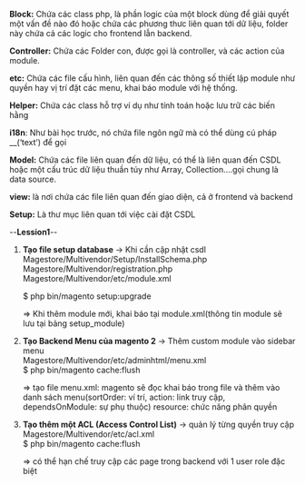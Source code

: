 **Block:** Chứa các class php, là phần logic của một block dùng để giải
quyết một vấn đề nào đó hoặc chứa các phương thưc liên quan tới dữ
liệu, folder này chứa cả các logic cho frontend lẫn backend.

**Controller:** Chứa các Folder con, được gọi là controller, và các action
của module.

**etc:** Chứa các file cấu hình, liên quan đến các thông số thiết lập module
như quyền hay vị trí đặt các menu, khai báo module với hệ thống.

**Helper:** Chứa các class hỗ trợ ví dụ như tính toán hoặc lưu trữ các biến
hằng

**i18n**: Như bài học trước, nó chứa file ngôn ngữ mà có thể dùng cú pháp
__(‘text’) để gọi

**Model:** Chứa các file liên quan đến dữ liệu, có thể là liên quan đến CSDL
hoặc một cấu trúc dữ liệu thuần túy như Array, Collection….gọi chung
là data source.

**view:** là nơi chứa các file liên quan đến giao diện, cả ở frontend và
backend

**Setup:** Là thư mục liên quan tới việc cài đặt CSDL


--**Lession1**--
1. **Tạo file setup database**
    -> Khi cần cập nhật csdl
    Magestore/Multivendor/Setup/InstallSchema.php
    Magestore/Multivendor/registration.php
    Magestore/Multivendor/etc/module.xml
    
    $ php bin/magento setup:upgrade
    
    => Khi thêm module mới, khai báo tại module.xml(thông tin module sẽ lưu tại bảng setup_module)
2. **Tạo Backend Menu của magento 2**
    -> Thêm custom module vào sidebar menu  
    Magestore/Multivendor/etc/adminhtml/menu.xml    
    $ php bin/magento cache:flush
    
    => tạo file menu.xml: magento sẽ đọc khai báo trong file và thêm vào danh sách menu(sortOrder: ví trí, action: link truy cập, dependsOnModule: sự phụ thuộc)
    resource: chức năng phân quyền
3. **Tạo thêm một ACL (Access Control List)**
    -> quản lý từng quyền truy cập  
    Magestore/Multivendor/etc/acl.xml   
    $ php bin/magento cache:flush
    
    => có thể hạn chế truy cập các page trong backend với 1 user role đặc biệt